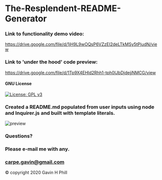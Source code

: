 # The-Resplendent-README-Generator

### Link to functionality demo video:
https://drive.google.com/file/d/1jH9L9wOQsP6VZzEI2deLTkMSy5tPjudN/view
<br>
### Link to 'under the hood' code preview:
https://drive.google.com/file/d/1Tp9X4EHld2Rhh1-tph0lJbDjdejjNMCG/view

#### GNU License
[![License: GPL v3](https://img.shields.io/badge/License-GPLv3-blue.svg)](https://www.gnu.org/licenses/gpl-3.0)

### Created a README.md populated from user inputs using node and Inquirer.js and built with template literals.

![preview](https://github.com/carpegavin/The-Resplendent-README-Generator/blob/main/assets/img/READMEpreview.gif?raw=true)

### Questions?
### Please e-mail me with any.
### carpe.gavin@gmail.com


© copyright 2020 Gavin H Phill
